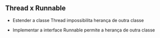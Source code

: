 ## Thread x Runnable

- Estender a classe Thread impossibilita herança de outra classe

- Implementar a interface Runnable permite a herança de outra classe
